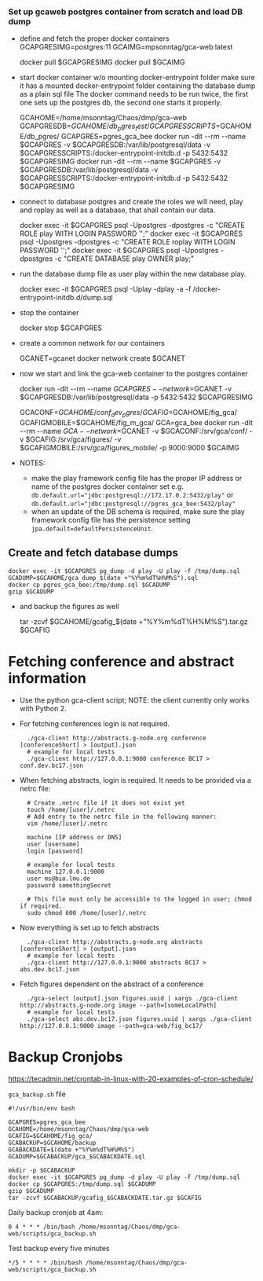 ### Set up gcaweb postgres container from scratch and load DB dump

- define and fetch the proper docker containers
    GCAPGRESIMG=postgres:11
    GCAIMG=mpsonntag/gca-web:latest

    docker pull $GCAPGRESIMG
    docker pull $GCAIMG

- start docker container w/o mounting docker-entrypoint folder
  make sure it has a mounted docker-entrypoint folder containing the database dump as a plain sql file
  The docker command needs to be run twice, the first one sets up the postgres db, the second one starts it properly.

    GCAHOME=/home/msonntag/Chaos/dmp/gca-web
    GCAPGRESDB=$GCAHOME/db_pgres_test/
    GCAPGRESSCRIPTS=$GCAHOME/db_pgres/
    GCAPGRES=pgres_gca_bee
    docker run -dit --rm --name $GCAPGRES -v $GCAPGRESDB:/var/lib/postgresql/data -v $GCAPGRESSCRIPTS:/docker-entrypoint-initdb.d -p 5432:5432 $GCAPGRESIMG
    docker run -dit --rm --name $GCAPGRES -v $GCAPGRESDB:/var/lib/postgresql/data -v $GCAPGRESSCRIPTS:/docker-entrypoint-initdb.d -p 5432:5432 $GCAPGRESIMG

- connect to database postgres and create the roles we will need, play and roplay as well as a database,
  that shall contain our data.

    docker exec -it $GCAPGRES psql -Upostgres -dpostgres -c "CREATE ROLE play WITH LOGIN PASSWORD '';"
    docker exec -it $GCAPGRES psql -Upostgres -dpostgres -c "CREATE ROLE roplay WITH LOGIN PASSWORD '';"
    docker exec -it $GCAPGRES psql -Upostgres -dpostgres -c "CREATE DATABASE play OWNER play;"

- run the database dump file as user play within the new database play.

    docker exec -it $GCAPGRES psql -Uplay -dplay -a -f /docker-entrypoint-initdb.d/dump.sql

- stop the container

    docker stop $GCAPGRES

- create a common network for our containers

    GCANET=gcanet
    docker network create $GCANET

- now we start and link the gca-web container to the postgres container

    docker run -dit --rm --name $GCAPGRES --network=$GCANET -v $GCAPGRESDB:/var/lib/postgresql/data -p 5432:5432 $GCAPGRESIMG

    GCACONF=$GCAHOME/conf_dev_pgres/
    GCAFIG=$GCAHOME/fig_gca/
    GCAFIGMOBILE=$GCAHOME/fig_m_gca/
    GCA=gca_bee
    docker run -dit --rm --name $GCA --network=$GCANET -v $GCACONF:/srv/gca/conf/ -v $GCAFIG:/srv/gca/figures/ -v $GCAFIGMOBILE:/srv/gca/figures_mobile/ -p 9000:9000 $GCAIMG

- NOTES:
    - make the play framework config file has the proper IP address or name of the postgres docker container set
        e.g. `db.default.url="jdbc:postgresql://172.17.0.2:5432/play"`
        or  `db.default.url="jdbc:postgresql://pgres_gca_bee:5432/play"`
    - when an update of the DB schema is required, make sure the play framework config file 
        has the persistence setting `jpa.default=defaultPersistenceUnit`.


## Create and fetch database dumps

    docker exec -it $GCAPGRES pg_dump -d play -U play -f /tmp/dump.sql
    GCADUMP=$GCAHOME/gca_dump_$(date +"%Y%m%dT%H%M%S").sql
    docker cp pgres_gca_bee:/tmp/dump.sql $GCADUMP
    gzip $GCADUMP

- and backup the figures as well

    tar -zcvf $GCAHOME/gcafig_$(date +"%Y%m%dT%H%M%S").tar.gz $GCAFIG


# Fetching conference and abstract information

- Use the python gca-client script; NOTE: the client currently only works with Python 2.
- For fetching conferences login is not required.

        ./gca-client http://abstracts.g-node.org conference [conferenceShort] > [output].json
        # example for local tests
        ./gca-client http://127.0.0.1:9000 conference BC17 > conf.dev.bc17.json

- When fetching abstracts, login is required. It needs to be provided via a netrc file:

        # Create .netrc file if it does not exist yet
        touch /home/[user]/.netrc
        # Add entry to the netrc file in the following manner:
        vim /home/[user]/.netrc
        
        machine [IP address or DNS]
        user [username]
        login [password]
        
        # example for local tests
        machine 127.0.0.1:9000
        user ms@bio.lmu.de
        password somethingSecret

        # This file must only be accessible to the logged in user; chmod if required.
        sudo chmod 600 /home/[user]/.netrc

- Now everything is set up to fetch abstracts

        ./gca-client http://abstracts.g-node.org abstracts [conferenceShort] > [output].json
        # example for local tests
        ./gca-client http://127.0.0.1:9000 abstracts BC17 > abs.dev.bc17.json

- Fetch figures dependent on the abstract of a conference

        ./gca-select [output].json figures.uuid | xargs ./gca-client http://abstracts.g-node.org image --path=[someLocalPath]
        # example for local tests
        ./gca-select abs.dev.bc17.json figures.uuid | xargs ./gca-client http://127.0.0.1:9000 image --path=gca-web/fig_bc17/

# Backup Cronjobs

https://tecadmin.net/crontab-in-linux-with-20-examples-of-cron-schedule/

`gca_backup.sh` file

    #!/usr/bin/env bash

    GCAPGRES=pgres_gca_bee
    GCAHOME=/home/msonntag/Chaos/dmp/gca-web
    GCAFIG=$GCAHOME/fig_gca/
    GCABACKUP=$GCAHOME/backup
    GCABACKDATE=$(date +"%Y%m%dT%H%M%S")
    GCADUMP=$GCABACKUP/gca_$GCABACKDATE.sql

    mkdir -p $GCABACKUP
    docker exec -it $GCAPGRES pg_dump -d play -U play -f /tmp/dump.sql
    docker cp $GCAPGRES:/tmp/dump.sql $GCADUMP
    gzip $GCADUMP
    tar -zcvf $GCABACKUP/gcafig_$GCABACKDATE.tar.gz $GCAFIG

Daily backup cronjob at 4am:

    0 4 * * * /bin/bash /home/msonntag/Chaos/dmp/gca-web/scripts/gca_backup.sh

Test backup every five minutes

    */5 * * * * /bin/bash /home/msonntag/Chaos/dmp/gca-web/scripts/gca_backup.sh

